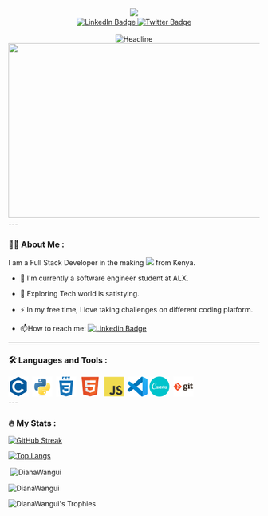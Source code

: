 <div id="header" align="center">
  <img src="https://gifdb.com/images/high/ai-humanoid-girl-neon-0byngj723ojhu25b.gif" width="120"/>

 <div id="header">
  <a href="https://www.linkedin.com/in/diana-wangui-8967a0253/">
    <img src="https://img.shields.io/badge/LinkedIn-blue?style=for-the-badge&logo=linkedin&logoColor=white" alt="LinkedIn Badge"/>
  </a>
  <a href="https://x.com/diana_velmah?t=1ICm0jtzeDPZH20jZP-xsg&s=09">
    <img src="https://img.shields.io/badge/Twitter-blue?style=for-the-badge&logo=twitter&logoColor=white" alt="Twitter Badge"/>
  </a>
</div>

<img src="https://komarev.com/ghpvc/?username=DianaWangui&style=flat-square&color=blue" alt=""/>

 <div align="center">
  <img src="https://readme-typing-svg.herokuapp.com?color=0000FF&size=32&center=true&vCenter=true&width=600&height=50&lines=Hi+there+I'm+Diana+%F0%9F%91%8B;👨‍💻Computer+Science+Graduate;👨‍💻Student+at+ALX+SE;👨‍💻Software+Engineer;👨‍💻Web+Developer;Problem+Solver" alt="Headline" />
</div>
</div>

<div align="center">
  <img src="https://d3kjluh73b9h9o.cloudfront.net/original/4X/4/1/7/4175f677bdd6f6e3b6a572bbe5b104e6de35ea09.gif" width="600" height="350"/>
  
</div>
---

### :woman_technologist: About Me :
I am a Full Stack Developer in the making <img src="https://media.giphy.com/media/WUlplcMpOCEmTGBtBW/giphy.gif" width="30"> from Kenya.
- :telescope: I'm currently a software engineer student at ALX.

- :seedling: Exploring Tech world is satistying.

- :zap: In my free time, I love taking challenges on different coding platform.

- :mailbox:How to reach me: [![Linkedin Badge](https://img.shields.io/badge/-diana-blue?style=flat&logo=Linkedin&logoColor=white)](https://www.linkedin.com/in/diana-wangui-8967a0253/)

---

### :hammer_and_wrench: Languages and Tools :

<div>
  <img src="https://github.com/devicons/devicon/blob/master/icons/c/c-plain.svg" title="C" alt="C" width="40" height="40"/>&nbsp;
  <img src="https://github.com/devicons/devicon/blob/master/icons/python/python-original.svg" title="Python" alt="Python" width="40" height="40"/>&nbsp;
  <img src="https://github.com/devicons/devicon/blob/master/icons/css3/css3-plain-wordmark.svg"  title="CSS3" alt="CSS" width="40" height="40"/>&nbsp;
  <img src="https://github.com/devicons/devicon/blob/master/icons/html5/html5-original.svg" title="HTML5" alt="HTML" width="40" height="40"/>&nbsp;
  <img src="https://github.com/devicons/devicon/blob/master/icons/javascript/javascript-original.svg" title="JavaScript" alt="JavaScript" width="40" height="40"/>&nbsp;
  <img src="https://github.com/devicons/devicon/blob/master/icons/vscode/vscode-original.svg" title="vscode" **alt="vscode" width="40" height="40"/>
  <img src="https://github.com/devicons/devicon/blob/master/icons/canva/canva-original.svg" title="Canva" alt="Canva" width="40" height="40"/>&nbsp;
  <img src="https://github.com/devicons/devicon/blob/master/icons/git/git-original-wordmark.svg" title="Git" **alt="Git" width="40" height="40"/>
 
  
</div>
---

### :fire: My Stats :
[![GitHub Streak](https://github-readme-streak-stats.herokuapp.com?user=DianaWangui&theme=dark)](https://git.io/streak-stats)

[![Top Langs](https://github-readme-stats.vercel.app/api/top-langs/?username=DianaWangui&layout=compact&theme=vision-friendly-dark)](https://github.com/anuraghazra/github-readme-stats)
<p>&nbsp;<img align="center" src="https://github-readme-stats.vercel.app/api?username=DianaWangui&show_icons=true&locale=en" alt="DianaWangui" /></p>

<p><img align="center" src="http://github-profile-summary-cards.vercel.app/api/cards/profile-details?username=DianaWangui&theme=algolia" alt="DianaWangui" /></p>

<p align="left">
  <img src="https://github-profile-trophy.vercel.app/?username=DianaWangui&theme=algolia&column=3&row=2&margin-w=15&margin-h=15&no-bg=false" alt="DianaWangui's Trophies" />
</p>
